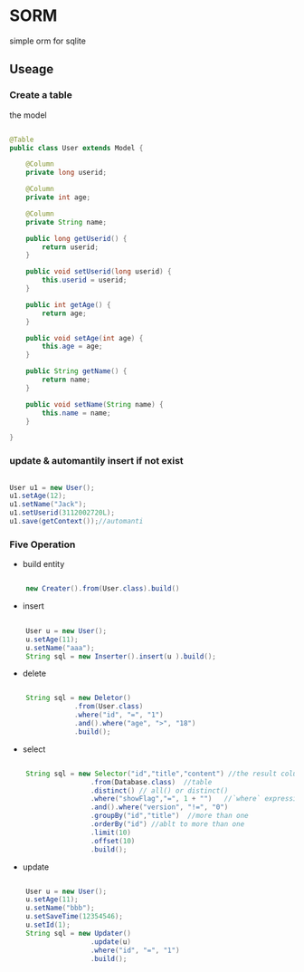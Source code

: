 SORM
====

simple orm for sqlite


## Useage

### Create a table 

the model  
```java  

@Table  
public class User extends Model {  

	@Column  
	private long userid; 

	@Column   
	private int age;  

	@Column  
	private String name;  

	public long getUserid() {
		return userid;
	}

	public void setUserid(long userid) {
		this.userid = userid;
	}

	public int getAge() {
		return age;
	}

	public void setAge(int age) {
		this.age = age;
	}

	public String getName() {
		return name;
	}

	public void setName(String name) {
		this.name = name;
	}

}

```


### update & automantily insert if not exist  
```java  

User u1 = new User();  
u1.setAge(12);   
u1.setName("Jack");  
u1.setUserid(3112002720L);  
u1.save(getContext());//automanti   
```

### Five Operation
* build entity  
```java  

	new Creater().from(User.class).build()
```

* insert  
```java  
  
    User u = new User();    
    u.setAge(11);     
    u.setName("aaa");     
    String sql = new Inserter().insert(u ).build();    
```  

* delete  
```java  

	String sql = new Deletor()
				.from(User.class)
				.where("id", "=", "1")
				.and().where("age", ">", "18")
				.build();

```

* select  
```java  

	String sql = new Selector("id","title","content") //the result columns. select all(*) when nothing here
					.from(Database.class)  //table
					.distinct() // all() or distinct()
					.where("showFlag","=", 1 + "")   //`where` expression
					.and().where("version", "!=", "0")
					.groupBy("id","title")  //more than one
					.orderBy("id") //ablt to more than one
					.limit(10)
					.offset(10)
					.build();

```

* update  
```java

	User u = new User();
	u.setAge(11);
	u.setName("bbb");
	u.setSaveTime(12354546);
	u.setId(1);
	String sql = new Updater()
					.update(u)
					.where("id", "=", "1")
					.build();
```

